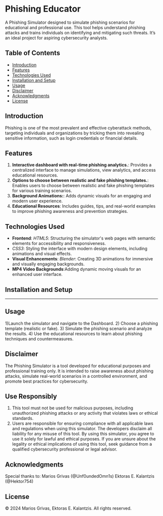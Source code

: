 # Phishing Educator

A Phishing Simulator designed to simulate phishing scenarios for educational and professional use. This tool helps understand phishing attacks and trains individuals on identifying and mitigating such threats. It’s an ideal project for aspiring cybersecurity analysts.


## Table of Contents
- [Introduction](#introduction)
- [Features](#features)
- [Technologies Used](#technologies-used)
- [Installation and Setup](#installation-and-setup)
- [Usage](#usage)
- [Disclaimer](#disclaimer)
- [Acknowledgments](#acknowledgments)
- [License](#license)

## Introduction

Phishing is one of the most prevalent and effective cyberattack methods, targeting individuals and organizations by tricking them into revealing sensitive information, such as login credentials or financial details.

## Features

1. **Interactive dashboard with real-time phishing analytics.**: Provides a centralized interface to manage simulations, view analytics, and access educational resources.
2. **Options to choose between realistic and fake phishing templates.**: Enables users to choose between realistic and fake phishing templates for various training scenarios.
3. **Background Animations:**: Adds dynamic visuals for an engaging and modern user experience.
4. **Educational Resources**: Includes guides, tips, and real-world examples to improve phishing awareness and prevention strategies.

## Technologies Used

- **Frontend**: *HTML5*: Structuring the simulator's web pages with semantic elements for accessibility and responsiveness.
- *CSS3*: Styling the interface with modern design elements, including animations and visual effects.
- **Visual Enhancements**: *Blender*: Creating 3D animations for immersive and visually engaging backgrounds.
- **MP4 Video Backgrounds**:Adding dynamic moving visuals for an enhanced user interface.
  
## Installation and Setup

---

## Usage
1)Launch the simulator and navigate to the Dashboard.
2) Choose a phishing template (realistic or fake).
3) Simulate the phishing scenario and analyze the results.
4) Use the educational resources to learn about phishing techniques and countermeasures.

## Disclaimer

The Phishing Simulator is a tool developed for educational purposes and professional training only. It is intended to raise awareness about phishing attacks, simulate real-world scenarios in a controlled environment, and promote best practices for cybersecurity.
## Use Responsibly
1) This tool must not be used for malicious purposes, including unauthorized phishing attacks or any activity that violates laws or ethical standards.
2) Users are responsible for ensuring compliance with all applicable laws and regulations when using this simulator.
The developers disclaim all liability for any misuse of this tool. By using this simulator, you agree to use it solely for lawful and ethical purposes.
If you are unsure about the legality or ethical implications of using this tool, seek guidance from a qualified cybersecurity professional or legal advisor.

## Acknowledgments

Special thanks to:
Marios Grivas (@Unf0undedOmn1s)
Ektoras E. Kalantzis (@Hektor754)

## License
© 2024 Marios Grivas, Ektoras E. Kalantzis. All rights reserved.
